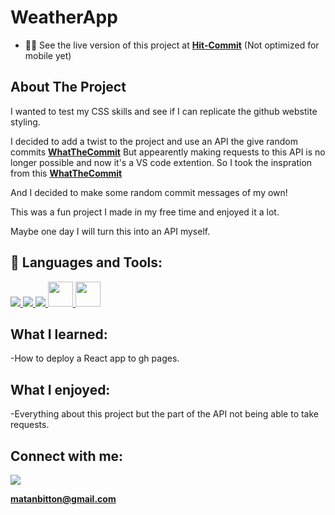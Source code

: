 # WeatherApp

- 👨‍💻 See the live version of this project at **[Hit-Commit](https://matanbitton.github.io/Hit-Commit/)** (Not optimized for mobile yet)

## About The Project

I wanted to test my CSS skills and see if I can replicate the github webstite styling.

I decided to add a twist to the project and use an API the give random commits **[WhatTheCommit](http://whatthecommit.com/)**
But appearently making requests to this API is no longer possible and now it's a VS code extention.
So I took the inspration from this **[WhatTheCommit](http://whatthecommit.com/)**

And I decided to make some random commit messages of my own!

This was a fun project I made in my free time and enjoyed it a lot.

Maybe one day I will turn this into an API myself. 



## 🚀 Languages and Tools:

<p align="left"> 
    <a href="https://developer.mozilla.org/en-US/docs/Web/JavaScript" target="_blank"> <img src="https://img.icons8.com/color/48/000000/javascript.png"/> </a> 
    <a href="https://www.w3.org/html/" target="_blank"> <img src="https://img.icons8.com/color/48/000000/html-5.png"/> </a> 
    <a href="https://www.w3schools.com/css/" target="_blank"> <img src="https://img.icons8.com/color/48/000000/css3.png"/> </a> 
   <a href="https://webpack.js.org/" > <img src="https://webpack.js.org/icon-pwa-512x512.d3dae4189855b3a72ff9.png" style = "width: 40px"> </a>
    <a href="https://upload.wikimedia.org/wikipedia/commons/thumb/a/a7/React-icon.svg/1200px-React-icon.svg.png" > <img src=" https://upload.wikimedia.org/wikipedia/commons/thumb/a/a7/React-icon.svg/1200px-React-icon.svg.png" style = "width: 40px"> </a>

</p>

## What I learned:

-How to deploy a React app to gh pages.


## What I enjoyed:

-Everything about this project but the part of the API not being able to take requests.

## Connect with me:

<p align="left">

<a href = "https://www.linkedin.com/in/matan-bitton-90a054210/"><img src="https://img.icons8.com/fluent/48/000000/linkedin.png"/></a>

**matanbitton@gmail.com**

